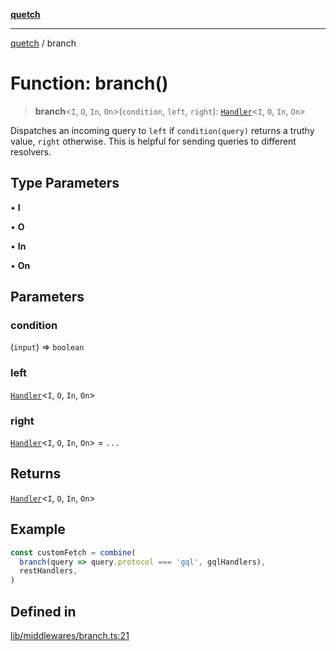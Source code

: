 [**quetch**](../README.md)

***

[quetch](../README.md) / branch

# Function: branch()

> **branch**\<`I`, `O`, `In`, `On`\>(`condition`, `left`, `right`): [`Handler`](../type-aliases/Handler.md)\<`I`, `O`, `In`, `On`\>

Dispatches an incoming query to `left` if `condition(query)` returns a truthy value, `right` otherwise. This is helpful for sending queries to different resolvers.

## Type Parameters

• **I**

• **O**

• **In**

• **On**

## Parameters

### condition

(`input`) => `boolean`

### left

[`Handler`](../type-aliases/Handler.md)\<`I`, `O`, `In`, `On`\>

### right

[`Handler`](../type-aliases/Handler.md)\<`I`, `O`, `In`, `On`\> = `...`

## Returns

[`Handler`](../type-aliases/Handler.md)\<`I`, `O`, `In`, `On`\>

## Example

```typescript
const customFetch = combine(
  branch(query => query.protocol === 'gql', gqlHandlers),
  restHandlers,
)
```

## Defined in

[lib/middlewares/branch.ts:21](https://github.com/nevoland/quetch/blob/db84578eb5eba15d3388a1c2cfad7cc80fe9fbe6/lib/middlewares/branch.ts#L21)
